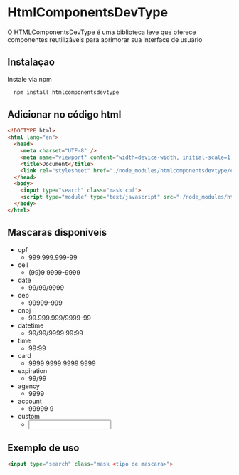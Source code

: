 ﻿
# HtmlComponentsDevType
O HTMLComponentsDevType é uma biblioteca leve que oferece componentes reutilizáveis para aprimorar sua interface de usuário

## Instalaçao

Instale via npm

```bash
  npm install htmlcomponentsdevtype
```

## Adicionar no código html

```html
<!DOCTYPE html>
<html lang="en">
  <head>
    <meta charset="UTF-8" />
    <meta name="viewport" content="width=device-width, initial-scale=1.0" />
    <title>Document</title>
    <link rel="stylesheet" href="./node_modules/htmlcomponentsdevtype/css/style.css">
  </head>
  <body>
    <input type="search" class="mask cpf">
    <script type="module" type="text/javascript" src="./node_modules/htmlcomponentsdevtype/js/mask.js"></script>
  </body>
</html>
```




## Mascaras disponiveis
+ cpf
    - 999.999.999-99
+ cell
    - (99)9 9999-9999
+ date
    - 99/99/9999
+ cep
    - 99999-999
+ cnpj
    - 99.999.999/9999-99
+ datetime
    - 99/99/9999 99:99
+ time
    - 99:99
+ card
    - 9999 9999 9999 9999
+ expiration
    - 99/99
+ agency
    - 9999
+ account
    - 99999 9
+ custom
    - <input type="search" class="mask custom-[99-99-9999]">
## Exemplo de uso

```html
<input type="search" class="mask <tipo de mascara>">
```


